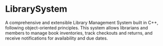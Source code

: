 # LibrarySystem
A comprehensive and extensible Library Management System built in C++, following object-oriented principles. This system allows librarians and members to manage book inventories, track checkouts and returns, and receive notifications for availability and due dates.
